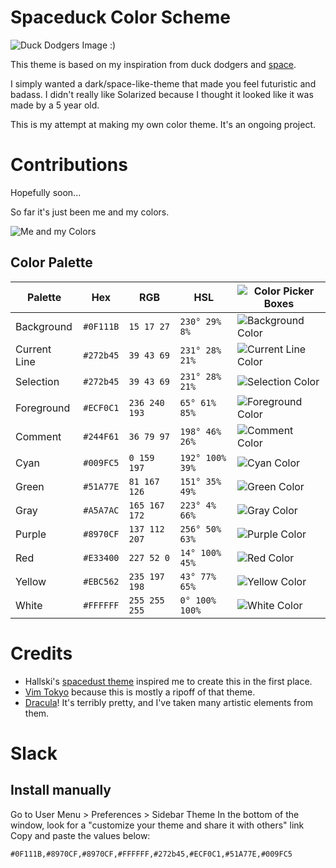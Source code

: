 # Spaceduck Color Scheme
![Duck Dodgers Image :) ](https://raw.githubusercontent.com/pineapplegiant/spaceduck-theme/master/img/duckdodgers.jpg)

This theme is based on my inspiration from duck dodgers and [space](http://www.reactiongifs.com/r/2011/09/mind_blown.gif).

I simply wanted a dark/space-like-theme that made you feel futuristic and badass. 
I didn't really like Solarized because I thought it looked like it was made by a 5 year old.

This is my attempt at making my own color theme. It's an ongoing project.

# Contributions

Hopefully soon...

So far it's just been me and my colors.

![Me and my Colors](https://github.com/pineapplegiant/spaceduck-theme/blob/master/img/colors.gif)




## Color Palette

Palette      | Hex       | RGB           | HSL             | ![Color Picker Boxes](https://github.com/pineapplegiant/spaceduck-theme/blob/master/img/eyedropper.png)
---          | ---       | ---           | ---             | ---
Background   | `#0F111B` | `15 17 27`    | `230° 29% 8%`   | ![Background Color](https://github.com/pineapplegiant/spaceduck-theme/blob/master/img/background.png)
Current Line | `#272b45` | `39 43 69`    | `231° 28% 21%`  | ![Current Line Color](https://github.com/pineapplegiant/spaceduck-theme/blob/master/img/current-line.png)
Selection    | `#272b45` | `39 43 69`    | `231° 28% 21%`  | ![Selection Color](https://github.com/pineapplegiant/spaceduck-theme/blob/master/img/selection.png)
Foreground   | `#ECF0C1` | `236 240 193` | `65° 61% 85%`   | ![Foreground Color](https://github.com/pineapplegiant/spaceduck-theme/blob/master/img/foreground.png)
Comment      | `#244F61` | `36 79 97`    | `198° 46% 26%`  | ![Comment Color](https://github.com/pineapplegiant/spaceduck-theme/blob/master/img/comment.png)
Cyan         | `#009FC5` | `0 159 197`   | `192° 100% 39%` | ![Cyan Color](https://github.com/pineapplegiant/spaceduck-theme/blob/master/img/cyan.png)
Green        | `#51A77E` | `81 167 126`  | `151° 35% 49%`  | ![Green Color](https://github.com/pineapplegiant/spaceduck-theme/blob/master/img/green.png)
Gray         | `#A5A7AC` | `165 167 172` | `223° 4% 66%`   | ![Gray Color](https://github.com/pineapplegiant/spaceduck-theme/blob/master/img/gray.png)
Purple       | `#8970CF` | `137 112 207` | `256° 50% 63%`  | ![Purple Color](https://github.com/pineapplegiant/spaceduck-theme/blob/master/img/purple.png)
Red          | `#E33400` | `227 52 0`    | `14° 100% 45%`  | ![Red Color](https://github.com/pineapplegiant/spaceduck-theme/blob/master/img/red.png)
Yellow       | `#EBC562` | `235 197 198` | `43° 77% 65%`   | ![Yellow Color](https://github.com/pineapplegiant/spaceduck-theme/blob/master/img/yellow.png)
White        | `#FFFFFF` | `255 255 255` | `0° 100% 100%`  | ![White Color](https://github.com/pineapplegiant/spaceduck-theme/blob/master/img/white.png)


# Credits

* Hallski's [spacedust theme](https://github.com/hallski/spacedust-theme) inspired me to create this in the first place. 
* [Vim Tokyo](https://github.com/koirand/tokyo-metro.vim) because this is mostly a ripoff of that theme.
* [Dracula](https://draculatheme.com/)! It's terribly pretty, and I've taken many artistic elements from them.  




# Slack

## Install manually

Go to User Menu > Preferences > Sidebar Theme
In the bottom of the window, look for a "customize your theme and share it with others" link
Copy and paste the values below:

```#0F111B,#8970CF,#8970CF,#FFFFFF,#272b45,#ECF0C1,#51A77E,#009FC5```


